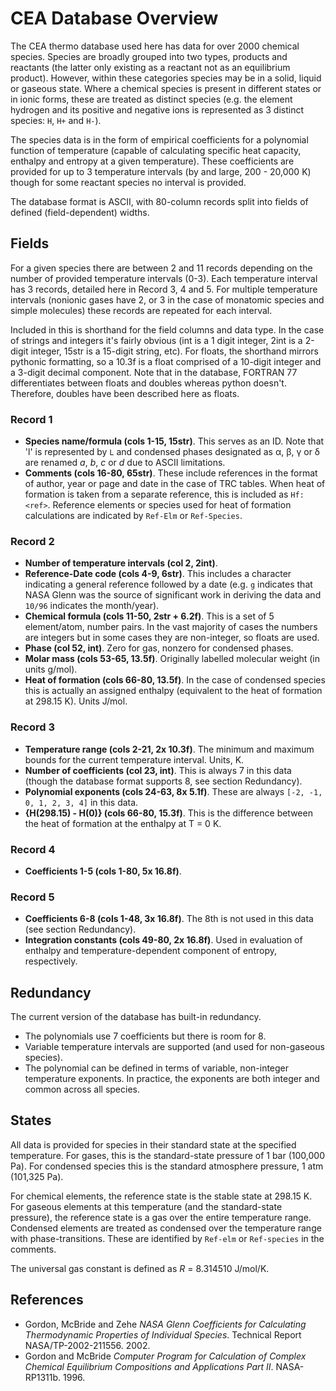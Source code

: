 CEA Database Overview
=====================

The CEA thermo database used here has data for over 2000 chemical
species. Species are broadly grouped into two types, products and
reactants (the latter only existing as a reactant not as an
equilibrium product). However, within these categories species may be
in a solid, liquid or gaseous state. Where a chemical species is
present in different states or in ionic forms, these are treated as
distinct species (e.g. the element hydrogen and its positive and
negative ions is represented as 3 distinct species: `H`, `H+` and
`H-`).

The species data is in the form of empirical coefficients for a
polynomial function of temperature (capable of calculating specific
heat capacity, enthalpy and entropy at a given temperature). These
coefficients are provided for up to 3 temperature intervals (by and
large, 200 - 20,000 K) though for some reactant species no interval is
provided.

The database format is ASCII, with 80-column records split into
fields of defined (field-dependent) widths. 

Fields
------

For a given species there are between 2 and 11 records depending on
the number of provided temperature intervals (0-3). Each temperature
interval has 3 records, detailed here in Record 3, 4 and 5. For
multiple temperature intervals (nonionic gases have 2, or 3 in the
case of monatomic species and simple molecules) these records are
repeated for each interval.

Included in this is shorthand for the field columns and data type. In
the case of strings and integers it's fairly obvious (int is a 1 digit
integer, 2int is a 2-digit integer, 15str is a 15-digit string, etc).
For floats, the shorthand mirrors pythonic formatting, so a 10.3f is a
float comprised of a 10-digit integer and a 3-digit decimal component.
Note that in the database, FORTRAN 77 differentiates between floats
and doubles whereas python doesn't. Therefore, doubles have been
described here as floats.

### Record 1

  -	**Species name/formula (cols 1-15, 15str)**. This serves as
  	an ID. Note that 'l' is represented by `L` and condensed phases
	designated as α, β, γ or δ are renamed *a*, *b*, *c* or *d* due to
	ASCII limitations.
  - **Comments (cols 16-80, 65str)**. These include references in
    the format of author, year or page and date in the case of TRC
	tables. When heat of formation is taken from a separate reference,
	this is included as `Hf:<ref>`. Reference elements or species used
	for	heat of formation calculations are indicated by `Ref-Elm` or
	`Ref-Species`.

### Record 2

  - **Number of temperature intervals (col 2, 2int)**.
  - **Reference-Date code (cols 4-9, 6str)**. This includes a
    character indicating a general reference followed by a date (e.g.
	`g` indicates that NASA Glenn was the source of significant work 
	in deriving the data and `10/96` indicates the month/year).
  - **Chemical formula (cols 11-50, 2str + 6.2f)**. This is a set of 5 
	element/atom, number pairs. In the vast majority of cases the 
	numbers are integers but in some cases they are non-integer, so 
	floats are used.
  - **Phase (col 52, int)**. Zero for gas, nonzero for condensed phases.
  - **Molar mass (cols 53-65, 13.5f)**. Originally labelled molecular
    weight (in units g/mol).
  - **Heat of formation (cols 66-80, 13.5f)**. In the case of condensed
    species this is actually an assigned enthalpy (equivalent to the
	heat of formation at 298.15 K). Units J/mol.

### Record 3

  - **Temperature range (cols 2-21, 2x 10.3f)**. The minimum and maximum
    bounds for the current temperature interval. Units, K.
  - **Number of coefficients (col 23, int)**. This is always 7 in this
    data (though the database format supports 8, see section
	Redundancy).
  - **Polynomial exponents (cols 24-63, 8x 5.1f)**. These are always `[-2,
    -1, 0, 1, 2, 3, 4]` in this data.
  - **{H(298.15) - H(0)} (cols 66-80, 15.3f)**. This is the difference
    between the heat of formation at the enthalpy at T = 0 K.

### Record 4

  - **Coefficients 1-5 (cols 1-80, 5x 16.8f)**.

### Record 5

  - **Coefficients 6-8 (cols 1-48, 3x 16.8f)**. The 8th is not used in
    this data (see section Redundancy).
  - **Integration constants (cols 49-80, 2x 16.8f)**. Used in evaluation
	of enthalpy and temperature-dependent component of entropy,
	respectively.


Redundancy
----------

The current version of the database has built-in redundancy. 

  - The polynomials use 7 coefficients but there is room for 8. 
  - Variable temperature intervals are supported (and used for
    non-gaseous species).
  - The polynomial can be defined in terms of variable, non-integer
    temperature exponents. In practice, the exponents are both integer
	and common across all species.

States
------

All data is provided for species in their standard state at the
specified temperature. For gases, this is the standard-state pressure
of 1 bar (100,000 Pa). For condensed species this is the standard
atmosphere pressure, 1 atm (101,325 Pa).

For chemical elements, the reference state is the stable state at
298.15 K. For gaseous elements at this temperature (and the
standard-state pressure), the reference state is a gas over the entire
temperature range. Condensed elements are treated as condensed over
the temperature range with phase-transitions. These are identified by
`Ref-elm` or `Ref-species` in the comments.

The universal gas constant is defined as *R* = 8.314510 J/mol/K.

References
----------

  - Gordon, McBride and Zehe *NASA Glenn Coefficients for Calculating
    Thermodynamic Properties of Individual Species*. Technical Report
	NASA/TP-2002-211556. 2002.
  - Gordon and McBride *Computer Program for Calculation of Complex
    Chemical Equilibrium Compositions and Applications Part II*.
	NASA-RP1311b. 1996.
